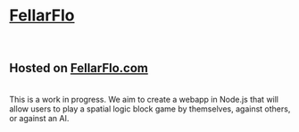 <html>
  <h1><a href="https://www.FellarFlo.com">FellarFlo</a></h1>
<br>
  <h2>Hosted on <a href="https://www.FellarFlo.com">FellarFlo.com</a></h2>
  <br>
  This is a work in progress. We aim to create a webapp in Node.js that will allow users to play a spatial logic block game by themselves, against others, or against an AI.
